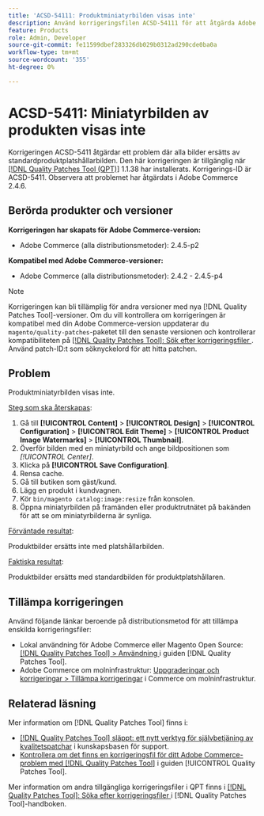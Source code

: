 ```yaml
---
title: 'ACSD-54111: Produktminiatyrbilden visas inte'
description: Använd korrigeringsfilen ACSD-54111 för att åtgärda Adobe Commerce-problemet där alla bilder ersätts av standardproduktplatshållarbilden.
feature: Products
role: Admin, Developer
source-git-commit: fe11599dbef283326db029b0312ad290cde0ba0a
workflow-type: tm+mt
source-wordcount: '355'
ht-degree: 0%

---
```


# ACSD-5411: Miniatyrbilden av produkten visas inte

Korrigeringen ACSD-5411 åtgärdar ett problem där alla bilder ersätts av standardproduktplatshållarbilden. Den här korrigeringen är tillgänglig när [[!DNL Quality Patches Tool (QPT)]](https://experienceleague.adobe.com/sv/docs/commerce-knowledge-base/kb/announcements/commerce-announcements/magento-quality-patches-released-new-tool-to-self-serve-quality-patches) 1.1.38 har installerats. Korrigerings-ID är ACSD-5411. Observera att problemet har åtgärdats i Adobe Commerce 2.4.6.

## Berörda produkter och versioner

**Korrigeringen har skapats för Adobe Commerce-version:**

* Adobe Commerce (alla distributionsmetoder): 2.4.5-p2

**Kompatibel med Adobe Commerce-versioner:**

* Adobe Commerce (alla distributionsmetoder): 2.4.2 - 2.4.5-p4

>[!NOTE]
>
>Korrigeringen kan bli tillämplig för andra versioner med nya [!DNL Quality Patches Tool]-versioner. Om du vill kontrollera om korrigeringen är kompatibel med din Adobe Commerce-version uppdaterar du `magento/quality-patches`-paketet till den senaste versionen och kontrollerar kompatibiliteten på [[!DNL Quality Patches Tool]: Sök efter korrigeringsfiler ](https://experienceleague.adobe.com/tools/commerce-quality-patches/index.html?lang=sv-SE). Använd patch-ID:t som söknyckelord för att hitta patchen.

## Problem

Produktminiatyrbilden visas inte.

<u>Steg som ska återskapas</u>:

1. Gå till **[!UICONTROL Content]** > **[!UICONTROL Design]** > **[!UICONTROL Configuration]** > **[!UICONTROL Edit Theme]** > **[!UICONTROL Product Image Watermarks]** > **[!UICONTROL Thumbnail]**.
1. Överför bilden med en miniatyrbild och ange bildpositionen som *[!UICONTROL Center]*.
1. Klicka på **[!UICONTROL Save Configuration]**.
1. Rensa cache.
1. Gå till butiken som gäst/kund.
1. Lägg en produkt i kundvagnen.
1. Kör `bin/magento catalog:image:resize` från konsolen.
1. Öppna miniatyrbilden på framänden eller produktrutnätet på bakänden för att se om miniatyrbilderna är synliga.

<u>Förväntade resultat</u>:

Produktbilder ersätts inte med platshållarbilden.

<u>Faktiska resultat</u>:

Produktbilder ersätts med standardbilden för produktplatshållaren.

## Tillämpa korrigeringen

Använd följande länkar beroende på distributionsmetod för att tillämpa enskilda korrigeringsfiler:

* Lokal användning för Adobe Commerce eller Magento Open Source: [[!DNL Quality Patches Tool] > Användning ](/help/tools/quality-patches-tool/usage.md) i guiden [!DNL Quality Patches Tool].
* Adobe Commerce om molninfrastruktur: [Uppgraderingar och korrigeringar > Tillämpa korrigeringar](https://experienceleague.adobe.com/docs/commerce-cloud-service/user-guide/develop/upgrade/apply-patches.html?lang=sv-SE) i Commerce om molninfrastruktur.

## Relaterad läsning

Mer information om [!DNL Quality Patches Tool] finns i:

* [[!DNL Quality Patches Tool] släppt: ett nytt verktyg för självbetjäning av kvalitetspatchar](https://experienceleague.adobe.com/sv/docs/commerce-knowledge-base/kb/announcements/commerce-announcements/magento-quality-patches-released-new-tool-to-self-serve-quality-patches) i kunskapsbasen för support.
* [Kontrollera om det finns en korrigeringsfil för ditt Adobe Commerce-problem med  [!DNL Quality Patches Tool]](/help/tools/quality-patches-tool/patches-available-in-qpt/check-patch-for-magento-issue-with-magento-quality-patches.md) i guiden [!UICONTROL Quality Patches Tool].


Mer information om andra tillgängliga korrigeringsfiler i QPT finns i [[!DNL Quality Patches Tool]: Söka efter korrigeringsfiler ](https://experienceleague.adobe.com/tools/commerce-quality-patches/index.html?lang=sv-SE) i [!DNL Quality Patches Tool]-handboken.
